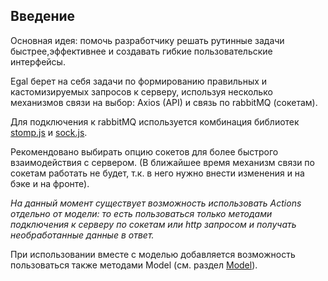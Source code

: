 ## Введение

Основная идея: помочь разработчику решать рутинные задачи быстрее,эффективнее 
и создавать гибкие пользовательские интерфейсы.

Egal берет на себя задачи по формированию правильных и кастомизируемых запросов к серверу,
используя несколько механизмов связи на выбор: Axios (API) и связь по rabbitMQ (сокетам).

Для подключения к rabbitMQ используется комбинация библиотек
[stomp.js](https://www.npmjs.com/package/stompjs) и [sock.js](https://www.npmjs.com/package/sockjs-client).

Рекомендовано выбирать опцию сокетов для более быстрого взаимодействия с сервером. 
(В ближайшее время механизм связи по сокетам работать не будет, т.к. в него нужно внести изменения и на бэке и на фронте).

_На данный момент существует возможность использовать Actions отдельно от модели: то есть пользоваться только методами подключения к серверу по сокетам или http запросом и получать необработанные данные в ответ._

При использовании вместе с моделью добавляется возможность пользоваться также методами Model (см. раздел [Model](/client/models.md)).
